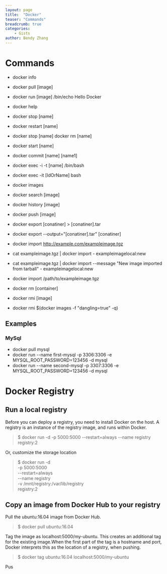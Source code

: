 ```yaml
---
layout: page
title:  "Docker"
teaser: "Commands"
breadcrumb: true
categories:
    - Gists
author: Bendy Zhang
---
```


# Commands

- docker info
- docker pull [image]
- docker run [image] /bin/echo Hello Docker
- docker help 
- docker stop [name]
- docker restart [name] 
- docker stop [name] docker rm [name] 
- docker start [name]
- docker commit [name] [name1]
- docker exec -i -t [name] /bin/bash
- docker exec -it [IdOrName] bash

- docker images
- docker search [image]
- docker history [image]
- docker push [image]

- docker export [conatiner] > [conatiner].tar
- docker export --output="[conatiner].tar" [conatiner]
- docker import http://example.com/exampleimage.tgz
- cat exampleimage.tgz | docker import - exampleimagelocal:new
- cat exampleimage.tgz | docker import --message "New image imported from tarball" - exampleimagelocal:new
- docker import /path/to/exampleimage.tgz

- docker rm [container]
- docker rmi [image]
- docker rmi $(docker images -f "dangling=true" -q)

## Examples

### MySql
- docker pull mysql
- docker run --name first-mysql -p 3306:3306 -e MYSQL\_ROOT\_PASSWORD=123456 -d mysql
- docker run --name second-mysql -p 3307:3306 -e MYSQL\_ROOT\_PASSWORD=123456 -d mysql

# Docker Registry

## Run a local registry

Before you can deploy a registry, you need to install Docker on the host. A registry is an instance of the registry image, and runs within Docker.

> $ docker run -d -p 5000:5000 --restart=always --name registry registry:2

Or, customize the storage location
> $ docker run -d \
  -p 5000:5000 \
  --restart=always \
  --name registry \
  -v /mnt/registry:/var/lib/registry \
  registry:2

## Copy an image from Docker Hub to your registry

Pull the ubuntu:16.04 image from Docker Hub.
> $ docker pull ubuntu:16.04

Tag the image as localhost:5000/my-ubuntu. This creates an additional tag for the existing image.When the first part of the tag is a hostname and port, Docker interprets this as the location of a registry, when pushing.
> $ docker tag ubuntu:16.04 localhost:5000/my-ubuntu

Pus

